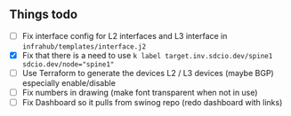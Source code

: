 Things todo
---

* [ ] Fix interface config for L2 interfaces and L3 interface in `infrahub/templates/interface.j2`
* [x] Fix that there is a need to use `k label target.inv.sdcio.dev/spine1 sdcio.dev/node="spine1"`
* [ ] Use Terraform to generate the devices L2 / L3 devices (maybe BGP) especially enable/disable
* [ ] Fix numbers in drawing (make font transparent when not in use)
* [ ] Fix Dashboard so it pulls from swinog repo (redo dashboard with links)
